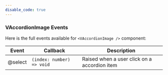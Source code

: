 ```yaml
---
disable_code: true
---
```


### VAccordionImage Events

Here is the full events available for `<VAccordionImage />` component:

| Event   | Callback                                                   | Description                                  |
| ------- | ---------------------------------------------------------- | -------------------------------------------- |
| @select | <span class="is-function">`(index: number) => void`</span> | Raised when a user click on a accordion item |
